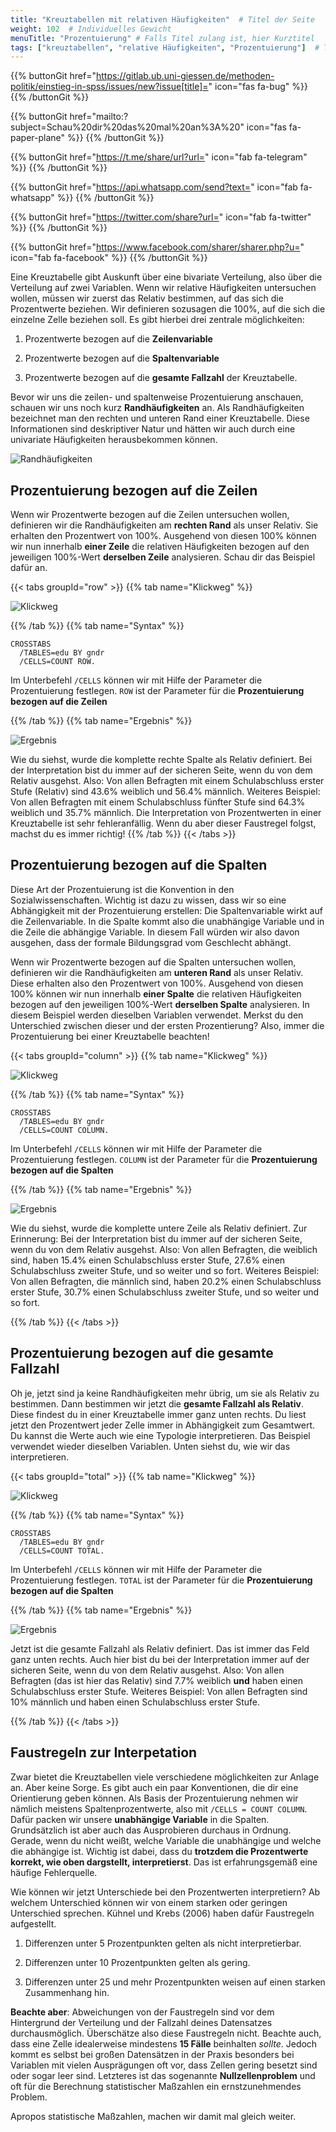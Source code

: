 ```yaml
---
title: "Kreuztabellen mit relativen Häufigkeiten"  # Titel der Seite
weight: 102  # Individuelles Gewicht 
menuTitle: "Prozentuierung" # Falls Titel zulang ist, hier Kurztitel
tags: ["kreuztabellen", "relative Häufigkeiten", "Prozentuierung"]  # Tags hiereinsetzen; Kurzwort, was auf der Seite passsiert
---
```


{{% buttonGit href="https://gitlab.ub.uni-giessen.de/methoden-politik/einstieg-in-spss/issues/new?issue[title]=" icon="fas fa-bug" %}} {{% /buttonGit %}} 

{{% buttonGit href="mailto:?subject=Schau%20dir%20das%20mal%20an%3A%20" icon="fas fa-paper-plane" %}} {{% /buttonGit %}}

{{% buttonGit href="https://t.me/share/url?url=" icon="fab fa-telegram" %}} {{% /buttonGit %}}

{{% buttonGit href="https://api.whatsapp.com/send?text=" icon="fab fa-whatsapp" %}} {{% /buttonGit %}}

{{% buttonGit href="https://twitter.com/share?url=" icon="fab fa-twitter" %}} {{% /buttonGit %}}

{{% buttonGit href="https://www.facebook.com/sharer/sharer.php?u=" icon="fab fa-facebook" %}} {{% /buttonGit %}}

Eine Kreuztabelle gibt Auskunft über eine bivariate Verteilung, also über die Verteilung auf zwei Variablen. Wenn wir relative Häufigkeiten untersuchen wollen, müssen wir zuerst das Relativ bestimmen, auf das sich die Prozentwerte beziehen. Wir definieren sozusagen die 100%, auf die sich die einzelne Zelle beziehen soll. Es gibt hierbei drei zentrale möglichkeiten:

1. Prozentwerte bezogen auf die **Zeilenvariable**

1. Prozentwerte bezogen auf die **Spaltenvariable**

1. Prozentwerte bezogen auf die **gesamte Fallzahl** der Kreuztabelle.

Bevor wir uns die zeilen- und spaltenweise Prozentuierung anschauen, schauen wir uns noch kurz **Randhäufigkeiten** an. Als Randhäufigkeiten bezeichnet man den rechten und unteren Rand einer Kreuztabelle. Diese Informationen sind deskriptiver Natur und hätten wir auch durch eine univariate Häufigkeiten herausbekommen können.

![Randhäufigkeiten](../img/randhäufig.png)

## Prozentuierung bezogen auf die Zeilen

Wenn wir Prozentwerte bezogen auf die Zeilen untersuchen wollen, definieren wir die Randhäufigkeiten am **rechten Rand** als unser Relativ. Sie erhalten den Prozentwert von 100%. Ausgehend von diesen 100% können wir nun innerhalb **einer Zeile** die relativen Häufigkeiten bezogen auf den jeweiligen 100%-Wert **derselben Zeile** analysieren. Schau dir das Beispiel dafür an.

{{< tabs groupId="row" >}}
{{% tab name="Klickweg" %}}

![Klickweg](../gif/row.gif)

{{% /tab %}}
{{% tab name="Syntax" %}}
```{spss}
CROSSTABS
  /TABLES=edu BY gndr
  /CELLS=COUNT ROW.

```
Im Unterbefehl `/CELLS` können wir mit Hilfe der Parameter die Prozentuierung festlegen. `ROW` ist der Parameter für die **Prozentuierung bezogen auf die Zeilen**

{{% /tab %}}
{{% tab name="Ergebnis" %}}

![Ergebnis](../img/row.png)

Wie du siehst, wurde die komplette rechte Spalte als Relativ definiert. Bei der Interpretation bist du immer auf der sicheren Seite, wenn du von dem Relativ ausgehst. Also: Von allen Befragten mit einem Schulabschluss erster Stufe (Relativ) sind 43.6% weiblich und 56.4% männlich. Weiteres Beispiel: Von allen Befragten mit einem Schulabschluss fünfter Stufe sind 64.3% weiblich und 35.7% männlich. Die Interpretation von Prozentwerten in einer Kreuztabelle ist sehr fehleranfällig. Wenn du aber dieser Faustregel folgst, machst du es immer richtig!
{{% /tab %}}
{{< /tabs >}}

## Prozentuierung bezogen auf die Spalten

Diese Art der Prozentuierung ist die Konvention in den Sozialwissenschaften. Wichtig ist dazu zu wissen, dass wir so eine Abhängigkeit mit der Prozentuierung erstellen: Die Spaltenvariable wirkt auf die Zeilenvariable. In die Spalte kommt also die unabhängige Variable und in die Zeile die abhängige Variable. In diesem Fall würden wir also davon ausgehen, dass der formale Bildungsgrad vom Geschlecht abhängt. 

Wenn wir Prozentwerte bezogen auf die Spalten untersuchen wollen, definieren wir die Randhäufigkeiten am **unteren Rand** als unser Relativ. Diese erhalten also den Prozentwert von 100%. Ausgehend von diesen 100% können wir nun innerhalb **einer Spalte** die relativen Häufigkeiten bezogen auf den jeweiligen 100%-Wert **derselben Spalte** analysieren. In diesem Beispiel werden dieselben Variablen verwendet. Merkst du den Unterschied zwischen dieser und der ersten Prozentierung? Also, immer die Prozentuierung bei einer Kreuztabelle beachten!

{{< tabs groupId="column" >}}
{{% tab name="Klickweg" %}}

![Klickweg](../gif/column.gif)

{{% /tab %}}
{{% tab name="Syntax" %}}
```{spss}
CROSSTABS
  /TABLES=edu BY gndr
  /CELLS=COUNT COLUMN.

```
Im Unterbefehl `/CELLS` können wir mit Hilfe der Parameter die Prozentuierung festlegen. `COLUMN` ist der Parameter für die **Prozentuierung bezogen auf die Spalten**

{{% /tab %}}
{{% tab name="Ergebnis" %}}

![Ergebnis](../img/column.png)

Wie du siehst, wurde die komplette untere Zeile als Relativ definiert. Zur Erinnerung: Bei der Interpretation bist du immer auf der sicheren Seite, wenn du von dem Relativ ausgehst. Also: Von allen Befragten, die weiblich sind,  haben 15.4% einen Schulabschluss erster Stufe, 27.6% einen Schulabschluss zweiter Stufe, und so weiter und so fort. Weiteres Beispiel: Von allen Befragten, die männlich sind, haben 20.2% einen Schulabschluss erster Stufe, 30.7% einen Schulabschluss zweiter Stufe, und so weiter und so fort. 

{{% /tab %}}
{{< /tabs >}}

## Prozentuierung bezogen auf die gesamte Fallzahl

Oh je, jetzt sind ja keine Randhäufigkeiten mehr übrig, um sie als Relativ zu bestimmen. Dann bestimmen wir jetzt die **gesamte Fallzahl als Relativ**. Diese findest du in einer Kreuztabelle immer ganz unten rechts. Du liest jetzt den Prozentwert jeder Zelle immer in Abhängigkeit zum Gesamtwert. Du kannst die Werte auch wie eine Typologie interpretieren. Das Beispiel verwendet wieder dieselben Variablen. Unten siehst du, wie wir das interpretieren.

{{< tabs groupId="total" >}}
{{% tab name="Klickweg" %}}

![Klickweg](../gif/total.gif)

{{% /tab %}}
{{% tab name="Syntax" %}}
```{spss}
CROSSTABS
  /TABLES=edu BY gndr
  /CELLS=COUNT TOTAL.

```
Im Unterbefehl `/CELLS` können wir mit Hilfe der Parameter die Prozentuierung festlegen. `TOTAL` ist der Parameter für die **Prozentuierung bezogen auf die Spalten**

{{% /tab %}}
{{% tab name="Ergebnis" %}}

![Ergebnis](../img/total.png)

Jetzt ist die gesamte Fallzahl als Relativ definiert. Das ist immer das Feld ganz unten rechts. Auch hier bist du bei der Interpretation immer auf der sicheren Seite, wenn du von dem Relativ ausgehst. Also: Von allen Befragten (das ist hier das Relativ) sind 7.7% weiblich **und** haben einen Schulabschluss erster Stufe. Weiteres Beispiel: Von allen Befragten sind 10% männlich und haben einen Schulabschluss erster Stufe.

{{% /tab %}}
{{< /tabs >}}

## Faustregeln zur Interpetation 

Zwar bietet die Kreuztabellen viele verschiedene möglichkeiten zur Anlage an. Aber keine Sorge. Es gibt auch ein paar Konventionen, die dir eine Orientierung geben können. Als Basis der Prozentuierung nehmen wir nämlich meistens Spaltenprozentwerte, also mit `/CELLS = COUNT COLUMN`. Dafür packen wir unsere **unabhängige Variable** in die Spalten. Grundsätzlich ist aber auch das Ausprobieren durchaus in Ordnung. Gerade, wenn du nicht weißt, welche Variable die unabhängige und welche die abhängige ist. Wichtig ist dabei, dass du **trotzdem die Prozentwerte korrekt, wie oben dargstellt, interpretierst**. Das ist erfahrungsgemäß eine häufige Fehlerquelle.

Wie können wir jetzt Unterschiede bei den Prozentwerten interpretiern? Ab welchem Unterschied können wir von einem starken oder geringen Unterschied sprechen. Kühnel und Krebs (2006) haben dafür Faustregeln aufgestellt.

1. Differenzen unter 5 Prozentpunkten gelten als nicht interpretierbar.

1. Differenzen unter 10 Prozentpunkten gelten als gering. 

1. Differenzen unter 25 und mehr Prozentpunkten weisen auf einen starken Zusammenhang hin. 

**Beachte aber**: Abweichungen von der Faustregeln sind vor dem Hintergrund der Verteilung und der Fallzahl deines Datensatzes durchausmöglich. Überschätze also diese Faustregeln nicht. Beachte auch, dass eine Zelle idealerweise mindestens **15 Fälle** beinhalten *sollte*. Jedoch kommt es selbst bei großen Datensätzen in der Praxis besonders bei Variablen mit vielen Ausprägungen oft vor, dass Zellen gering besetzt sind oder sogar leer sind. Letzteres ist das sogenannte **Nullzellenproblem** und oft für die Berechnung statistischer Maßzahlen ein ernstzunehmendes Problem.

Apropos statistische Maßzahlen, machen wir damit mal gleich weiter.